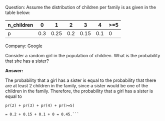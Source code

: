 Question: Assume the distribution of children per family is as given in the table below:

| n_children | 0     | 1      |  2     | 3      |	4    | \>=5 |
|------------|-------| -------| -------| -------| -------|------|
|p	       | 0.3 | 0.25 |0.2| 0.15 | 0.1 | 	0   |

Company: Google

Consider a random girl in the population of children. What is the probability that she has a sister?

**Answer:**

The probability that a girl has a sister is equal to 
the probability that there are at least 2 children in the family, 
since a sister would be one of the children in the family. 
Therefore, the probability that a girl has a sister is equal to 

```
pr(2) + pr(3) + pr(4) + pr(>=5) 
    
= 0.2 + 0.15 + 0.1 + 0 = 0.45.```